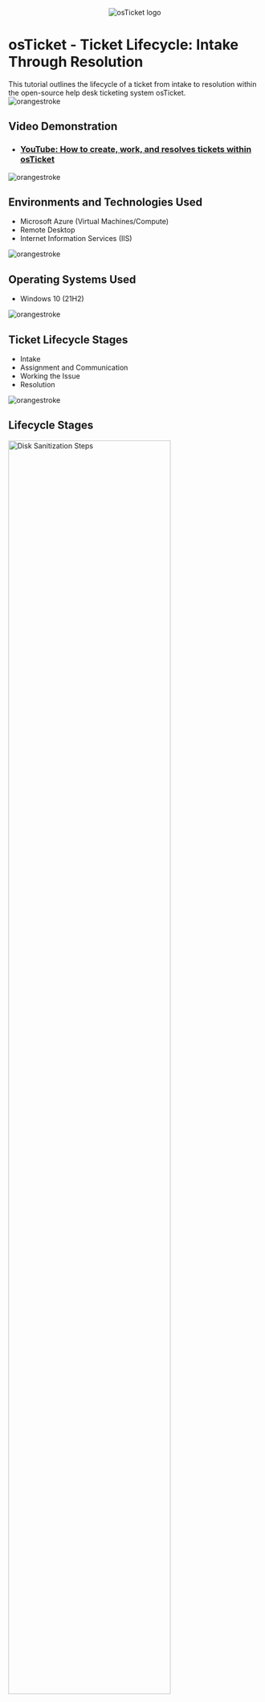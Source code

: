 <p align="center">
<img src="https://i.imgur.com/Clzj7Xs.png" alt="osTicket logo"/>
</p>

<h1>osTicket - Ticket Lifecycle: Intake Through Resolution</h1>
This tutorial outlines the lifecycle of a ticket from intake to resolution within the open-source help desk ticketing system osTicket.<br />
<img src="https://i.imgur.com/qjnYDrv.png" alt="orangestroke"/>

<h2>Video Demonstration</h2>

- ### [YouTube: How to create, work, and resolves tickets within osTicket](https://www.youtube.com)
<img src="https://i.imgur.com/qjnYDrv.png" alt="orangestroke"/>
<h2>Environments and Technologies Used</h2>

- Microsoft Azure (Virtual Machines/Compute)
- Remote Desktop
- Internet Information Services (IIS)
<img src="https://i.imgur.com/qjnYDrv.png" alt="orangestroke"/>
<h2>Operating Systems Used </h2>

- Windows 10</b> (21H2)
 <img src="https://i.imgur.com/qjnYDrv.png" alt="orangestroke"/>

<h2>Ticket Lifecycle Stages</h2>

- Intake
- Assignment and Communication
- Working the Issue
- Resolution
<img src="https://i.imgur.com/qjnYDrv.png" alt="orangestroke"/>

<h2>Lifecycle Stages</h2>

<p>
<img src="https://i.imgur.com/DJmEXEB.png" height="80%" width="80%" alt="Disk Sanitization Steps"/>
</p>
<p>
Lorem ipsum dolor sit amet, consectetur adipiscing elit, sed do eiusmod tempor incididunt ut labore et dolore magna aliqua. Ut enim ad minim veniam, quis nostrud exercitation ullamco laboris nisi ut aliquip ex ea commodo consequat. Duis aute irure dolor in reprehenderit in voluptate velit esse cillum dolore eu fugiat nulla pariatur.
</p>
<br />

<p>
<img src="https://i.imgur.com/DJmEXEB.png" height="80%" width="80%" alt="Disk Sanitization Steps"/>
</p>
<p>
Lorem ipsum dolor sit amet, consectetur adipiscing elit, sed do eiusmod tempor incididunt ut labore et dolore magna aliqua. Ut enim ad minim veniam, quis nostrud exercitation ullamco laboris nisi ut aliquip ex ea commodo consequat. Duis aute irure dolor in reprehenderit in voluptate velit esse cillum dolore eu fugiat nulla pariatur.
</p>
<br />

<p>
<img src="https://i.imgur.com/DJmEXEB.png" height="80%" width="80%" alt="Disk Sanitization Steps"/>
</p>
<p>
Lorem ipsum dolor sit amet, consectetur adipiscing elit, sed do eiusmod tempor incididunt ut labore et dolore magna aliqua. Ut enim ad minim veniam, quis nostrud exercitation ullamco laboris nisi ut aliquip ex ea commodo consequat. Duis aute irure dolor in reprehenderit in voluptate velit esse cillum dolore eu fugiat nulla pariatur.
</p>
<br />
